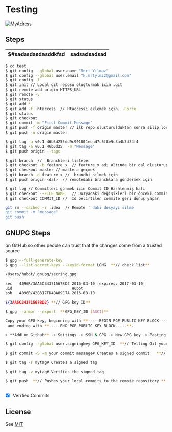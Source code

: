 # Testing
[![MyAdress](https://github.com/kmrtylmz/Testing/blob/master/images/trees.png)](https://kmrtylmz.com/)

## Steps 

| $#sadasdasdasddkfsd | sadsadsadsad |
|--------------------:|:------------:|

```sh
$ cd test
$ git config --global user.name "Mert Yılmaz"
$ git config --global user.email "k.mrtylmz2@gmail.com"
$ git config -l
$ git init // Local git reposu oluşturmak için .git
$ git remote add origin HTTPS_URL 
$ git remote -v 
$ git status
$ git add *
$ git add -f .htaccess  // Htaccessi eklemek için. -Force 
$ git status 
$ git checkout
$ git commit -m "First Commit Message" 
$ git push -f origin master // ilk repo olusturulduktan sonra silip locali remote ediyor.
$ git push -u origin master 

$ git tag -a v0.1 46b5d255dd9c901801eead7c5f8e9c3a4b3d34f4
$ git tag -a v0.1 46b5d25  -m "Message"
$ git push origin --tags

```
```sh
$ git branch  //  Branchleri listeler
$ git checkout -b feature_x  // feature_x adı altında bir dal olusturup ona gecer
$ git checkout master // mastera geçmek
$ git branch -d feature_x //  branchi silmek için
$ git push origin <dal>  // remotedaki branchlara göndermek için

```

```sh
$ git log // Commitleri görmek için Commıt ID Hashlenmiş hali
$ git checkout --FİLE_NAME   // Dosyadaki değişikleri bir önceki commite ceker 
$ git checkout COMMIT_ID //  Id belirtilen commite geri dönüş yapar

```

```sh
git rm --cached -r .idea  // Remote ' daki dosyayı silme
git commit -m "message"
git push 


```
 
[mit]: <https://github.com/kmrtylmz/Testing/blob/master/LICENSE/>


## GNUPG Steps

on GitHub so other people can trust that the changes come from a trusted source 

```sh
$ gpg --full-generate-key 
$ gpg --list-secret-keys --keyid-format LONG  **// check list**

/Users/hubot/.gnupg/secring.gpg
------------------------------------
sec   4096R/3AA5C34371567BD2 2016-03-10 [expires: 2017-03-10]
uid                          Hubot 
ssb   4096R/42B317FD4BA89E7A 2016-03-10

${3AA5C34371567BD2} **// GPG key ID**

$ gpg --armor --export  **GPG_KEY_ID [ASCI]**

Copy your GPG key, beginning with **-----BEGIN PGP PUBLIC KEY BLOCK-----**
 and ending with **-----END PGP PUBLIC KEY BLOCK-----**.

> **Add on Github** -> Settings -> SSH & GPG -> New GPG key -> Pasting 

$ git config --global user.signingkey GPG_KEY_ID  **// Telling Git your signed key

$ git commit -S -m your commit message# Creates a signed commit   **// Add -S flag** 

$ git tag -s mytag# Creates a signed tag 

$ git tag -v mytag# Verifies the signed tag

$ git push  **// Pushes your local commits to the remote repository **  



```
- [x] Verified Commits

License
----

See [ MIT ][mit]
